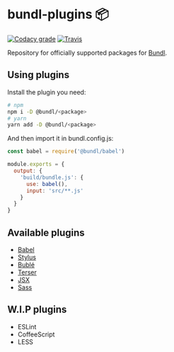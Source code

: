 # bundl-plugins 📦

[![Codacy grade](https://img.shields.io/codacy/grade/bdb915899bfb4959af79d12968f1461e?style=flat-square)](https://app.codacy.com/project/vimlet/bundl-plugins/dashboard) [![Travis](https://img.shields.io/travis/vimlet/bundl-plugins?style=flat-square)](https://travis-ci.org/vimlet/bundl-plugins)

Repository for officially supported packages for [Bundl](https://bundljs.org).

## Using plugins

Install the plugin you need:

```sh
# npm
npm i -D @bundl/<package>
# yarn
yarn add -D @bundl/<package>
```

And then import it in bundl.config.js:

```js
const babel = require('@bundl/babel') 

module.exports = {
  output: {
    'build/bundle.js': {
      use: babel(),
      input: 'src/**.js'
    }
  }
}
```

## Available plugins

* [Babel](https://www.npmjs.com/package/@bundl/babel)
* [Stylus](https://www.npmjs.com/package/@bundl/stylus)
* [Bublé](https://www.npmjs.com/package/@bundl/buble)
* [Terser](https://www.npmjs.com/package/@bundl/terser)
* [JSX](https://www.npmjs.com/package/@bundl/jsx)
* [Sass](https://www.npmjs.com/package/@bundl/sass)

## W.I.P plugins

* ESLint
* CoffeeScript
* LESS
